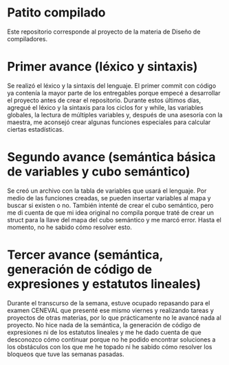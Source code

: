# Patito compilado
Este repositorio corresponde al proyecto de la materia de Diseño de compiladores.

# Primer avance (léxico y sintaxis)
Se realizó el léxico y la sintaxis del lenguaje. El primer commit con código ya contenía la mayor parte de los entregables porque empecé a desarrollar el proyecto antes de crear el repositorio. Durante estos últimos días, agregué el léxico y la sintaxis para los ciclos for y while, las variables globales, la lectura de múltiples variables y, después de una asesoría con la maestra, me aconsejó crear algunas funciones especiales para calcular ciertas estadísticas.

# Segundo avance (semántica básica de variables y cubo semántico)
Se creó un archivo con la tabla de variables que usará el lenguaje. Por medio de las funciones creadas, se pueden insertar variables al mapa y buscar si existen o no. También intenté de crear el cubo semántico, pero me di cuenta de que mi idea original no compila porque traté de crear un struct para la llave del mapa del cubo semántico y me marcó error. Hasta el momento, no he sabido cómo resolver esto.

# Tercer avance (semántica, generación de código de expresiones y estatutos lineales)
Durante el transcurso de la semana, estuve ocupado repasando para el examen CENEVAL que presenté ese mismo viernes y realizando tareas y proyectos de otras materias, por lo que prácticamente no le avancé nada al proyecto. No hice nada de la semántica, la generación de código de expresiones ni de los estatutos lineales y me he dado cuenta de que desconozco cómo continuar porque no he podido encontrar soluciones a los obstáculos con los que me he topado ni he sabido cómo resolver los bloqueos que tuve las semanas pasadas.